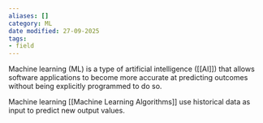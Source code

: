 ```yaml
---
aliases: []
category: ML
date modified: 27-09-2025
tags:
- field
---
```

Machine learning (ML) is a type of artificial intelligence ([[AI]]) that allows software applications to become more accurate at predicting outcomes without being explicitly programmed to do so. 

Machine learning [[Machine Learning Algorithms]] use historical data as input to predict new output values.



















